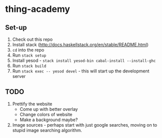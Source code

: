 # thing-academy

## Set-up

1. Check out this repo
2. Install stack (http://docs.haskellstack.org/en/stable/README.html)
3. `cd` into the repo
4. Run `stack setup`
5. Install yesod - `stack install yesod-bin cabal-install --install-ghc`
6. Run `stack build`
7. Run `stack exec -- yesod devel` - this will start up the development server


## TODO

1. Prettify the website
    - Come up with better overlay
    - Change colors of website
    - Make a background maybe?
2. Image sources - perhaps start with just google searches, moving on to stupid image searching algorithm.
